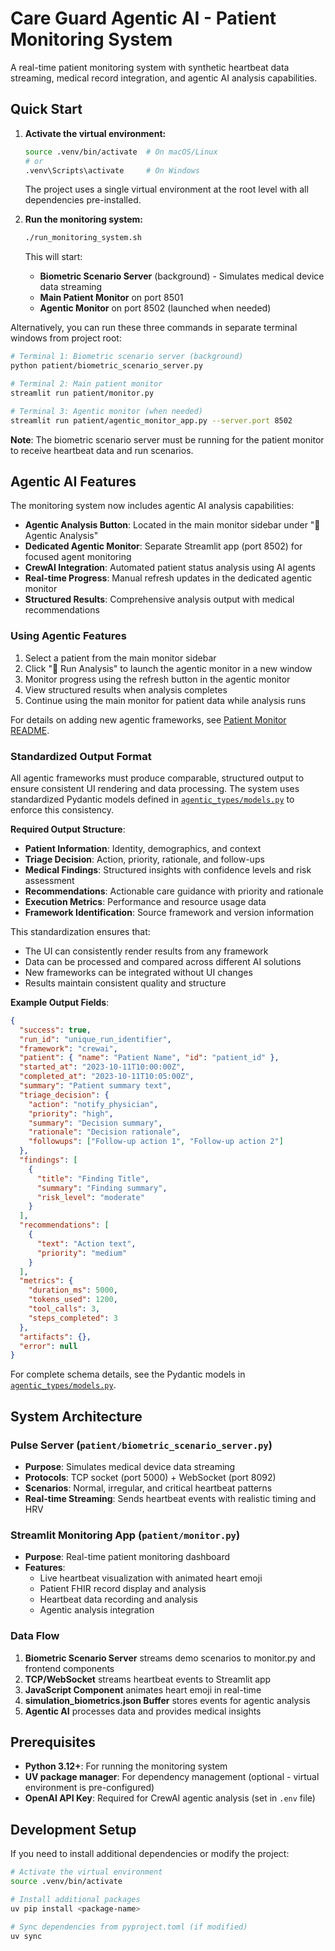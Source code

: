 # Care Guard Agentic AI - Patient Monitoring System

A real-time patient monitoring system with synthetic heartbeat data streaming, medical record integration, and agentic AI analysis capabilities.

## Quick Start

1. **Activate the virtual environment:**

   ```bash
   source .venv/bin/activate  # On macOS/Linux
   # or
   .venv\Scripts\activate     # On Windows
   ```

   The project uses a single virtual environment at the root level with all dependencies pre-installed.

2. **Run the monitoring system:**

   ```bash
   ./run_monitoring_system.sh
   ```

   This will start:

   - **Biometric Scenario Server** (background) - Simulates medical device data streaming
   - **Main Patient Monitor** on port 8501
   - **Agentic Monitor** on port 8502 (launched when needed)

Alternatively, you can run these three commands in separate terminal windows from project root:

```bash
# Terminal 1: Biometric scenario server (background)
python patient/biometric_scenario_server.py

# Terminal 2: Main patient monitor
streamlit run patient/monitor.py

# Terminal 3: Agentic monitor (when needed)
streamlit run patient/agentic_monitor_app.py --server.port 8502
```

**Note**: The biometric scenario server must be running for the patient monitor to receive heartbeat data and run scenarios.

## Agentic AI Features

The monitoring system now includes agentic AI analysis capabilities:

- **Agentic Analysis Button**: Located in the main monitor sidebar under "🤖 Agentic Analysis"
- **Dedicated Agentic Monitor**: Separate Streamlit app (port 8502) for focused agent monitoring
- **CrewAI Integration**: Automated patient status analysis using AI agents
- **Real-time Progress**: Manual refresh updates in the dedicated agentic monitor
- **Structured Results**: Comprehensive analysis output with medical recommendations

### Using Agentic Features

1. Select a patient from the main monitor sidebar
2. Click "🚀 Run Analysis" to launch the agentic monitor in a new window
3. Monitor progress using the refresh button in the agentic monitor
4. View structured results when analysis completes
5. Continue using the main monitor for patient data while analysis runs

For details on adding new agentic frameworks, see [Patient Monitor README](patient/README.md).

### Standardized Output Format

All agentic frameworks must produce comparable, structured output to ensure consistent UI rendering and data processing. The system uses standardized Pydantic models defined in [`agentic_types/models.py`](agentic_types/models.py) to enforce this consistency.

**Required Output Structure**:

- **Patient Information**: Identity, demographics, and context
- **Triage Decision**: Action, priority, rationale, and follow-ups
- **Medical Findings**: Structured insights with confidence levels and risk assessment
- **Recommendations**: Actionable care guidance with priority and rationale
- **Execution Metrics**: Performance and resource usage data
- **Framework Identification**: Source framework and version information

This standardization ensures that:

- The UI can consistently render results from any framework
- Data can be processed and compared across different AI solutions
- New frameworks can be integrated without UI changes
- Results maintain consistent quality and structure

**Example Output Fields**:

```json
{
  "success": true,
  "run_id": "unique_run_identifier",
  "framework": "crewai",
  "patient": { "name": "Patient Name", "id": "patient_id" },
  "started_at": "2023-10-11T10:00:00Z",
  "completed_at": "2023-10-11T10:05:00Z",
  "summary": "Patient summary text",
  "triage_decision": {
    "action": "notify_physician",
    "priority": "high",
    "summary": "Decision summary",
    "rationale": "Decision rationale",
    "followups": ["Follow-up action 1", "Follow-up action 2"]
  },
  "findings": [
    {
      "title": "Finding Title",
      "summary": "Finding summary",
      "risk_level": "moderate"
    }
  ],
  "recommendations": [
    {
      "text": "Action text",
      "priority": "medium"
    }
  ],
  "metrics": {
    "duration_ms": 5000,
    "tokens_used": 1200,
    "tool_calls": 3,
    "steps_completed": 3
  },
  "artifacts": {},
  "error": null
}
```

For complete schema details, see the Pydantic models in [`agentic_types/models.py`](agentic_types/models.py).

## System Architecture

### Pulse Server (`patient/biometric_scenario_server.py`)

- **Purpose**: Simulates medical device data streaming
- **Protocols**: TCP socket (port 5000) + WebSocket (port 8092)
- **Scenarios**: Normal, irregular, and critical heartbeat patterns
- **Real-time Streaming**: Sends heartbeat events with realistic timing and HRV

### Streamlit Monitoring App (`patient/monitor.py`)

- **Purpose**: Real-time patient monitoring dashboard
- **Features**:
  - Live heartbeat visualization with animated heart emoji
  - Patient FHIR record display and analysis
  - Heartbeat data recording and analysis
  - Agentic analysis integration

### Data Flow

1. **Biometric Scenario Server** streams demo scenarios to monitor.py and frontend components
2. **TCP/WebSocket** streams heartbeat events to Streamlit app
3. **JavaScript Component** animates heart emoji in real-time
4. **simulation_biometrics.json Buffer** stores events for agentic analysis
5. **Agentic AI** processes data and provides medical insights

## Prerequisites

- **Python 3.12+**: For running the monitoring system
- **UV package manager**: For dependency management (optional - virtual environment is pre-configured)
- **OpenAI API Key**: Required for CrewAI agentic analysis (set in `.env` file)

## Development Setup

If you need to install additional dependencies or modify the project:

```bash
# Activate the virtual environment
source .venv/bin/activate

# Install additional packages
uv pip install <package-name>

# Sync dependencies from pyproject.toml (if modified)
uv sync
```
